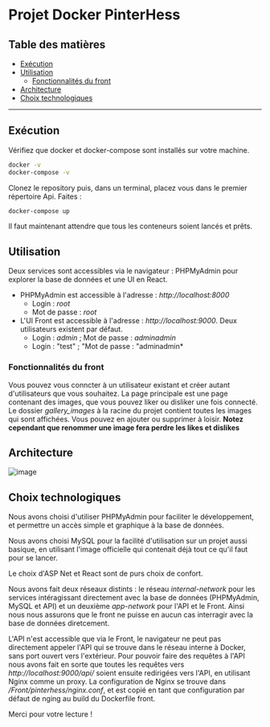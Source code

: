 # Projet Docker PinterHess

## Table des matières

- [Exécution](#exécution)
- [Utilisation](#utilisation)
  - [Fonctionnalités du front](#fonctionnalités-du-front)
- [Architecture](#architecture)
- [Choix technologiques](#choix-technologiques)

---
## Exécution

Vérifiez que docker et docker-compose sont installés sur votre machine.

```bash
docker -v
docker-compose -v
```

Clonez le repository puis, dans un terminal, placez vous dans le premier répertoire Api. Faites :

```bash
docker-compose up
```

Il faut maintenant attendre que tous les conteneurs soient lancés et prêts.

## Utilisation

Deux services sont accessibles via le navigateur : PHPMyAdmin pour explorer la base de données et une UI en React.
- PHPMyAdmin est accessible à l'adresse : *http://localhost:8000*
  - Login : *root*
  - Mot de passe : *root*
- L'UI Front est accessible à l'adresse : *http://localhost:9000*. Deux utilisateurs existent par défaut.
  - Login : *admin* ; Mot de passe : *adminadmin*
  - Login : "test" ; "Mot de passe : "adminadmin*

### Fonctionnalités du front

Vous pouvez vous conncter à un utilisateur existant et créer autant d'utilisateurs que vous souhaitez.
La page principale est une page contenant des images, que vous pouvez liker ou disliker une fois connecté.
Le dossier *gallery_images* à la racine du projet contient toutes les images qui sont affichées. Vous pouvez en ajouter ou supprimer à loisir. **Notez cependant que renommer une image fera perdre les likes et dislikes**

## Architecture

![image](https://github.com/user-attachments/assets/e4ee6656-86bc-4fee-8ab7-6d22dbb8b506)

## Choix technologiques

Nous avons choisi d'utiliser PHPMyAdmin pour faciliter le développement, et permettre un accès simple et graphique à la base de données.

Nous avons choisi MySQL pour la facilité d'utilisation sur un projet aussi basique, en utilisant l'image officielle qui contenait déjà tout ce qu'il faut pour se lancer.

Le choix d'ASP Net et React sont de purs choix de confort.

Nous avons fait deux réseaux distints : le réseau *internal-network* pour les services intéragissant directement avec la base de données (PHPMyAdmin, MySQL et API) et un deuxième *app-network* pour l'API et le Front. Ainsi nous nous assurons que le front ne puisse en aucun cas interragir avec la base de données diretcement.

L'API n'est accessible que via le Front, le navigateur ne peut pas directement appeler l'API qui se trouve dans le réseau interne à Docker, sans port ouvert vers l'extérieur. Pour pouvoir faire des requêtes à l'API nous avons fait en sorte que toutes les requêtes vers *http://localhost:9000/api/* soient ensuite redirigées vers l'API, en utilisant Nginx comme un proxy. La configuration de Nginx se trouve dans */Front/pinterhess/nginx.conf*, et est copié en tant que configuration par défaut de nging au build du Dockerfile front.

Merci pour votre lecture !
